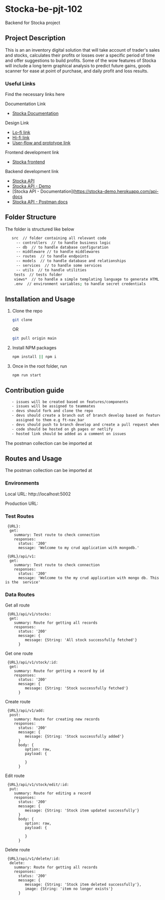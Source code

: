# Stocka-be-pjt-102
Backend for Stocka project

## Project Description
This is an an inventory digital solution that will take account of trader's sales and stocks, calculates their profits or losses over a specific period of time and offer suggestions to build profits.
Some of the wow features of Stocka will include a long term graphical analysis to predict future gains, goods scanner for ease 
at point of purchase, and daily profit and loss results.

### Useful Links
   Find the necessary links here

   Documentation Link
   * [Stocka Documentation](https://docs.google.com/document/d/1VlbtIi0LYe420zXiaVclYlyAURgoNqlpOFjwY4OBGEM/edit?usp=sharing)

   Design Link
   * [Lo-fi link](https://www.figma.com/file/aD1DdXvw6wavwHjo5MNN9m/STOCKA?node-id=0%3A1)
   * [Hi-fi link](https://www.figma.com/file/aD1DdXvw6wavwHjo5MNN9m/STOCKA?node-id=8%3A0)
   * [User-flow and prototype link](#)


   Frontend development link
   * [Stocka frontend](https://stocka-frontend.netlify.app/)


   Backend development link
   * [Stocka API](#)
   * [Stocka API - Demo](https://stocka-demo.herokuapp.com/)
   * [Stocka API - Documentation](https://stocka-demo.herokuapp.com/api-docs
   * [Stocka API - Postman docs](https://www.getpostman.com/collections/75b079c2c14ac7fac3f3)



## Folder Structure

The folder is structured like below

```sh
   src  // folder containing all relevant code
     -- controllers  // to handle business logic
     -- db  // to handle database configuration
     -- middleware // to handle middlewares
     -- routes  // to handle endpoints
     -- models  // to handle database and relationships
     -- services  // to handle some services
     -- utils  // to handle utilities
    tests  // tests folder
    views*  // to handle a simple templating language to generate HTML
    .env  // environment variables; to handle secret credentials
```
   
## Installation and Usage

1. Clone the repo
   ```sh
   git clone
   ```
   OR
   ```sh
   git pull origin main
   ```
2. Install NPM packages
   ```sh
   npm install || npm i
   ```
3. Once in the root folder, run
   ```sh
   npm run start
   ```

## Contribution guide
```sh
   - issues will be created based on features/components
   - issues will be assigned to teammates
   - devs should fork and clone the repo 
   - devs should create a branch out of branch develop based on feature/issues 
     assigned to them e.g ft-nav_bar
   - devs should push to branch develop and create a pull request when done
   - code should be hosted on gh pages or netlify 
   - hosted link should be added as a comment on issues
```

The postman collection can be imported at 

## Routes and Usage

The postman collection can be imported at 

### Environments
<p>Local URL: http://localhost:5002</p>
<p></p>Production URL: </p>

### Test Routes
```
 {URL}:
  get:
    summary: Test route to check connection
    responses:
      status: '200'
      message: 'Welcome to my crud application with mongodb.'
```

```
 {URL}/api/v1:
  get:
    summary: Test route to check connection
    responses:
      status: '200'
      message: 'Welcome to the my crud application with mongo db. This is the  service'
```

### Data Routes
Get all route

```
 {URL}/api/v1/stocks:
  get:
    summary: Route for getting all records
    responses:
      status: '200'
      message: {
         message: {String: 'All stock successfully fetched'}
      }
```
  
Get one route
```
 {URL}/api/v1/stock/:id:
  get:
    summary: Route for getting a record by id
    responses:
      status: '200'
      message: {
         message: {String: 'Stock successfully fetched'}
      }
```

Create route
```
 {URL}/api/v1/add:
  post:
    summary: Route for creating new records
    responses:
      status: '200'
      message: {
         message: {String: 'Stock successfully added'}
      }
      body: {
         option: raw,
         payload: {
            
         }
      }
```

Edit route
```
 {URL}/api/v1/stock/edit/:id:
  put:
    summary: Route for editing a record
    responses:
      status: '200'
      message: {
         message: {String: 'Stock item updated successfully'}
      }
      body: {
         option: raw,
         payload: {

         }
      }
```

Delete route
```
 {URL}/api/v1/delete/:id:
  delete:
    summary: Route for getting all records
    responses:
      status: '200'
      message: {
         message: {String: 'Stock item deleted successfully'},
         image: {String: 'item no longer exists'}
      }
```